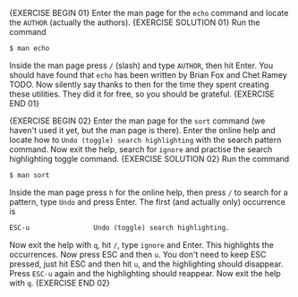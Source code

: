 {EXERCISE BEGIN 01}
Enter the man page for the `echo` command and locate the `AUTHOR` (actually the authors).
{EXERCISE SOLUTION 01}
Run the command

``` sh
$ man echo
```

Inside the man page press `/` (slash) and type `AUTHOR`, then hit Enter. You should have found that `echo` has been written by Brian Fox and Chet Ramey TODO. Now silently say thanks to then for the time they spent creating these utilities. They did it for free, so you should be grateful.
{EXERCISE END 01}

{EXERCISE BEGIN 02}
Enter the man page for the `sort` command (we haven't used it yet, but the man page is there). Enter the online help and locate how to `Undo (toggle) search highlighting` with the search pattern command. Now exit the help, search for `ignore` and practise the search highlighting toggle command.
{EXERCISE SOLUTION 02}
Run the command

``` sh
$ man sort
```

Inside the man page press `h` for the online help, then press `/` to search for a pattern, type `Undo` and press Enter. The first (and actually only) occurrence is

``` txt
ESC-u                Undo (toggle) search highlighting.
```

Now exit the help with `q`, hit `/`, type `ignore` and Enter. This highlights the occurrences. Now press ESC and then `u`. You don't need to keep ESC pressed, just hit ESC and then hit `u`, and the highlighting should disappear. Press `ESC-u` again and the highlighting should reappear. Now exit the help with `q`.
{EXERCISE END 02}